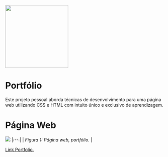 
<p> <img src="https://upload.wikimedia.org/wikipedia/commons/1/10/CSS3_and_HTML5_logos_and_wordmarks.svg" width="200">  

# Portfólio
Este projeto pessoal aborda técnicas de desenvolvimento para uma página web utilizando CSS e HTML com intuito único e exclusivo de aprendizagem.

# Página Web

![](https://github.com/andersonleitee/html_css/blob/main/assets/Portfolio.png?raw=true) 
|:--:| 
| *Figura 1: Página web, portfólio.* |


[Link Portfolio.](https://portfolio-olive-beta-62.vercel.app/) 
